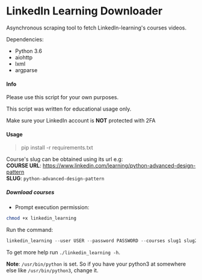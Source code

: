 # LinkedIn Learning Downloader

Asynchronous scraping tool to fetch LinkedIn-learning's courses videos.

Dependencies:
- Python 3.6
- aiohttp
- lxml
- argparse

#### Info

Please use this script for your own purposes.

This script was written for educational usage only.

Make sure your LinkedIn account is **NOT** protected with 2FA

#### Usage
> pip install -r requirements.txt

Course's slug can be obtained using its url
e.g:<br>
**COURSE URL**: https://www.linkedin.com/learning/python-advanced-design-pattern <br>
**SLUG**: `python-advanced-design-pattern`

##### Download courses

* Prompt execution permission:
```bash
chmod +x linkedin_learning
```
Run the command:
```groovy
linkedin_learning --user USER --password PASSWORD --courses slug1 slug2
```

To get more help run `./linkedin_learning -h`.

**Note**: `/usr/bin/python` is set. So if you have your python3 at somewhere else like `/usr/bin/python3`, change it.
